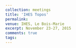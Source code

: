 ```yaml
---
collection: meetings
title: 'IHES Topos'
permalink: 
venue: IHES, Le Bois-Marie 
excerpt: November 23-27, 2015
comments: true
tags:
---
```




